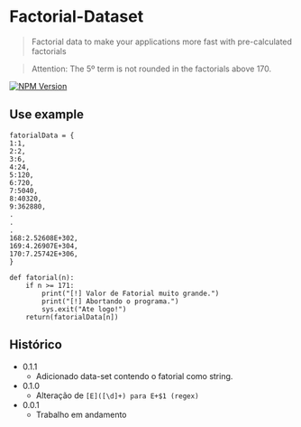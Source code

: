 # Factorial-Dataset
> Factorial data to make your applications more fast with pre-calculated factorials

> Attention: The 5º term is not rounded in the factorials above 170.

[![NPM Version][npm-image]][npm-url]


## Use example
```
fatorialData = {
1:1,
2:2,
3:6,
4:24,
5:120,
6:720,
7:5040,
8:40320,
9:362880,
.
.
.
168:2.52608E+302,
169:4.26907E+304,
170:7.25742E+306,
}
```
```
def fatorial(n):
    if n >= 171:
        print("[!] Valor de Fatorial muito grande.")
        print("[!] Abortando o programa.")
        sys.exit("Ate logo!")
    return(fatorialData[n])
```

## Histórico

* 0.1.1
    * Adicionado data-set contendo o fatorial como string.
* 0.1.0
    * Alteração de `[E]([\d]+) para E+$1 (regex)`
* 0.0.1
    * Trabalho em andamento

[npm-image]: https://img.shields.io/npm/v/datadog-metrics.svg?style=flat-square
[npm-url]: https://npmjs.org/package/datadog-metrics
[npm-downloads]: https://img.shields.io/npm/dm/datadog-metrics.svg?style=flat-square
[travis-image]: https://img.shields.io/travis/dbader/node-datadog-metrics/master.svg?style=flat-square
[travis-url]: https://travis-ci.org/dbader/node-datadog-metrics
[wiki]: https://github.com/seunome/seuprojeto/wiki
